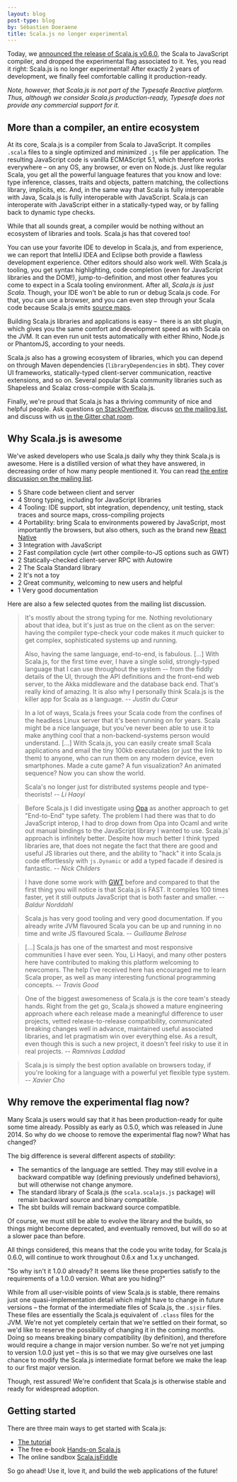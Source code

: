 ```yaml
---
layout: blog
post-type: blog
by: Sébastien Doeraene
title: Scala.js no longer experimental
---
```


Today, we [announced the release of Scala.js v0.6.0](http://www.scala-js.org/news/2015/02/05/announcing-scalajs-0.6.0/), the Scala to JavaScript compiler, and dropped the experimental flag associated to it.
Yes, you read it right: Scala.js is no longer experimental!
After exactly 2 years of development, we finally feel comfortable calling it production-ready.

_Note, however, that Scala.js is not part of the Typesafe Reactive platform.
Thus, although we consider Scala.js production-ready, Typesafe does not provide any commercial support for it._

## More than a compiler, an entire ecosystem

At its core, Scala.js is a compiler from Scala to JavaScript.
It compiles `.scala` files to a single optimized and minimized `.js` file per application.
The resulting JavaScript code is vanilla ECMAScript 5.1, which therefore works everywhere – on any OS, any browser, or even on Node.js.
Just like regular Scala, you get all the powerful language features that you know and love: type inference, classes, traits and objects, pattern matching, the collections library, implicits, etc.
And, in the same way that Scala is fully interoperable with Java, Scala.js is fully interoperable with JavaScript. Scala.js can interoperate with JavaScript either in a statically-typed way, or by falling back to dynamic type checks.

While that all sounds great, a compiler would be nothing without an ecosystem of libraries and tools. Scala.js has that covered too!

You can use your favorite IDE to develop in Scala.js, and from experience, we can report that IntelliJ IDEA and Eclipse both provide a flawless development experience. Other editors should also work well.
With Scala.js tooling, you get syntax highlighting, code completion (even for JavaScript libraries and the DOM!), jump-to-definition, and most other features you come to expect in a Scala tooling environment.
After all, *Scala.js is just Scala*.
Though, your IDE won't be able to run or debug Scala.js code. For that, you can use a browser, and you can even step through your Scala code because Scala.js emits [source maps](http://www.html5rocks.com/en/tutorials/developertools/sourcemaps/).

Building Scala.js libraries and applications is easy –  there is an sbt plugin, which gives you the same comfort and development speed as with Scala on the JVM.
It can even run unit tests automatically with either Rhino, Node.js or PhantomJS, according to your needs.

Scala.js also has a growing ecosystem of libraries, which you can depend on through Maven dependencies (`libraryDependencies` in sbt).
They cover UI frameworks, statically-typed client-server communication, reactive extensions, and so on.
Several popular Scala community libraries such as Shapeless and Scalaz cross-compile with Scala.js.

Finally, we're proud that Scala.js has a thriving community of nice and helpful people.
Ask questions [on StackOverflow](http://stackoverflow.com/questions/tagged/scala.js), discuss [on the mailing list](https://groups.google.com/forum/#!forum/scala-js), and discuss with us [in the Gitter chat room](https://gitter.im/scala-js/scala-js).

## Why Scala.js is awesome

We've asked developers who use Scala.js daily why they think Scala.js is awesome.
Here is a distilled version of what they have answered, in decreasing order of how many people mentioned it.
You can read [the entire discussion on the mailing list](https://groups.google.com/forum/#!topic/scala-js/_1Sfb5Nj08w).

* 5 Share code between client and server
* 4 Strong typing, including for JavaScript libraries
* 4 Tooling: IDE support, sbt integration, dependency, unit testing, stack traces and source maps, cross-compiling projects
* 4 Portability: bring Scala to environments powered by JavaScript, most importantly the browsers, but also others, such as the brand new [React Native](https://www.youtube.com/watch?v=KVZ-P-ZI6W4)
* 3 Integration with JavaScript
* 2 Fast compilation cycle (wrt other compile-to-JS options such as GWT)
* 2 Statically-checked client-server RPC with Autowire
* 2 The Scala Standard library
* 2 It's not a toy
* 2 Great community, welcoming to new users and helpful
* 1 Very good documentation

Here are also a few selected quotes from the mailing list discussion.

> It's mostly about the strong typing for me.
> Nothing revolutionary about that idea, but it's just as true on the client as on the server:
> having the compiler type-check your code makes it *much* quicker to get complex, sophisticated systems up and running.
>
> Also, having the same language, end-to-end, is fabulous.
> [...]
> With Scala.js, for the first time ever, I have a single solid, strongly-typed language that I can use throughout the system -- from the fiddly details of the UI, through the API definitions and the front-end web server, to the Akka middleware and the database back end.
> That's really kind of amazing.
> It is also why I personally think Scala.js is the killer app for Scala as a language.
> -- <cite>Justin du Cœur</cite>

<p></p>

> In a lot of ways, Scala.js frees your Scala code from the confines of the headless Linux server that it's been running on for years.
> Scala might be a nice language, but you've never been able to use it to make anything cool that a non-backend-systems person would understand.
> [...]
> With Scala.js, you can easily create small Scala applications and email the tiny 100kb executables (or just the link to them) to anyone, who can run them on any modern device, even smartphones.
> Made a cute game? A fun visualization? An animated sequence? Now you can show the world.
>
> Scala's no longer just for distributed systems people and type-theorists!
> -- <cite>Li Haoyi</cite>

<p></p>

> Before Scala.js I did investigate using [Opa](http://opalang.org/) as another approach to get "End-to-End" type safety.
> The problem I had there was that to do JavaScript interop, I had to drop down from Opa into Ocaml and write out manual bindings to the JavaScript library I wanted to use.
> Scala.js' approach is infinitely better.
> Despite how much better I think typed libraries are, that does not negate the fact that there are good and useful JS libraries out there, and the ability to "hack" it into Scala.js code effortlessly with `js.Dynamic` or add a typed facade if desired is fantastic.
> -- <cite>Nick Childers</cite>

<p></p>

> I have done some work with [GWT](http://www.gwtproject.org/) before and compared to that the first thing you will notice is that Scala.js is FAST.
> It compiles 100 times faster, yet it still outputs JavaScript that is both faster and smaller.
> -- <cite>Baldur Norddahl</cite>

<p></p>

> Scala.js has very good tooling and very good documentation.
> If you already write JVM flavoured Scala you can be up and running in no time and write JS flavoured Scala.
> -- <cite>Guillaume Belrose</cite>

<p></p>

> [...] Scala.js has one of the smartest and most responsive communities I have ever seen.
> You, Li Haoyi, and many other posters here have contributed to making this platform welcoming to newcomers.
> The help I've received here has encouraged me to learn Scala proper, as well as many interesting functional programming concepts.
> -- <cite>Travis Good</cite>

<p></p>

> One of the biggest awesomeness of Scala.js is the core team's steady hands.
> Right from the get go, Scala.js showed a mature engineering approach where each release made a meaningful difference to user projects, vetted release-to-release compatibility, communicated breaking changes well in advance, maintained useful associated libraries, and let pragmatism win over everything else.
> As a result, even though this is such a new project, it doesn't feel risky to use it in real projects.
> -- <cite>Ramnivas Laddad</cite>

<p></p>

> Scala.js is simply the best option available on browsers today, if you're looking for a language with a powerful yet flexible type system.
> -- <cite>Xavier Cho</cite>

## Why remove the experimental flag now?

Many Scala.js users would say that it has been production-ready for quite some time already.
Possibly as early as 0.5.0, which was released in June 2014.
So why do we choose to remove the experimental flag now?
What has changed?

The big difference is several different aspects of *stability*:

* The semantics of the language are settled. They may still evolve in a backward compatible way (defining previously undefined behaviors), but will otherwise not change anymore.
* The standard library of Scala.js (the `scala.scalajs.js` package) will remain backward source and binary compatible.
* The sbt builds will remain backward source compatible.

Of course, we must still be able to evolve the library and the builds, so things might become deprecated, and eventually removed, but will do so at a slower pace than before.

All things considered, this means that the code you write today, for Scala.js 0.6.0, will continue to work throughout 0.6.x and 1.x.y unchanged.

"So why isn't it 1.0.0 already?
It seems like these properties satisfy to the requirements of a 1.0.0 version.
What are you hiding?"

While from all user-visible points of view Scala.js is stable, there remains just one quasi-implementation detail which might have to change in future versions – the format of the intermediate files of Scala.js, the `.sjsir` files.
These files are essentially the Scala.js equivalent of `.class` files for the JVM.
We're not yet completely certain that we're settled on their format, so we'd like to reserve the possibility of changing it in the coming months.
Doing so means breaking binary compatibility (by definition), and therefore would require a change in major version number.
So we're not yet jumping to version 1.0.0 just yet – this is so that we may give ourselves one last chance to modify the Scala.js intermediate format before we make the leap to our first major version.

Though, rest assured! We're confident that Scala.js is otherwise stable and ready for widespread adoption.

## Getting started

There are three main ways to get started with Scala.js:

* [The tutorial](http://www.scala-js.org/doc/tutorial.html)
* The free e-book [Hands-on Scala.js](http://lihaoyi.github.io/hands-on-scala-js/)
* The online sandbox [Scala.jsFiddle](http://www.scala-js-fiddle.com/)

So go ahead!
Use it, love it, and build the web applications of the future!
